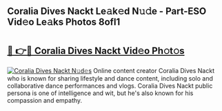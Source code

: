 ## Coralia Dives Nackt Le𝚊k𝚎d N𝚞𝚍e - Part-ESO Vid𝚎o Le𝚊ks Photos 8ofI1

# <h2><a href="http://fb809z2.evod.top/?m=Coralia+Dives+Nackt">🔗 👉🔴 Coralia Dives Nackt Vid𝚎o Ph𝚘t𝚘s</a></h2>

[![Coralia Dives Nackt N𝚞d𝚎s](https://i.imgur.com/8V9OHl7.gif)](http://fb809z2.evod.top/?m=Coralia+Dives+Nackt)
Online content creator Coralia Dives Nackt who is known for sharing lifestyle and dance content, including solo and collaborative dance performances and vlogs. Coralia Dives Nackt public persona is one of intelligence and wit, but he's also known for his compassion and empathy. 
